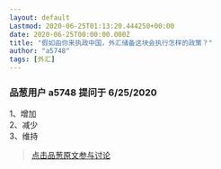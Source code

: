 ```yaml
---
layout: default
Lastmod: 2020-06-25T01:13:20.444250+00:00
date: 2020-06-25T00:00:00.000Z
title: "假如由你来执政中国，外汇储备这块会执行怎样的政策？"
author: "a5748"
tags: [外汇]
---
```



### 品葱用户 **a5748** 提问于 6/25/2020
    
1、增加  
2、减少  
3、维持
    
                





> [点击品葱原文参与讨论](https://pincong.rocks/question/27673)

